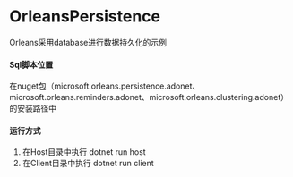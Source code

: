 # OrleansPersistence
Orleans采用database进行数据持久化的示例
#### Sql脚本位置
在nuget包（microsoft.orleans.persistence.adonet、microsoft.orleans.reminders.adonet、microsoft.orleans.clustering.adonet）的安装路径中

#### 运行方式
1. 在Host目录中执行 dotnet run host
2. 在Client目录中执行 dotnet run client